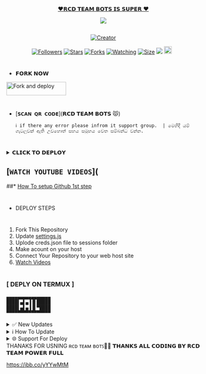
<p align="center"> 
<u>♥️𝗥𝗖𝗗  𝗧𝗘𝗔𝗠  𝗕𝗢𝗧𝗦 𝗜𝗦  𝗦𝗨𝗣𝗘𝗥  ♥️</u>
</p>
<p align="center">
<img src="https://i.ibb.co/ZJfb9Jy/20240216-121657.jpg"
</p>
<p align="center">
  <a href="#"><img src="http://readme-typing-svg.herokuapp.com?color=d1fa02&center=true&vCenter=true&multiline=false&lines=𝗥𝗖𝗗+𝗧𝗘𝗔𝗠+WHATSAPP+BOT" alt="">
</p>
<p align="center">
<a href="#"><img title="Creator" src="https://img.shields.io/badge/Creator-𝗥𝗖𝗗 𝗧𝗘𝗔𝗠-red.svg?style=for-the-badge&logo=github"></a>
</p>
<p align="center">
<a href="https://github.com/darkmakerofc?tab=followers"><img title="Followers" src="https://img.shields.io/github/followers/AlipBot?color=green&style=flat-square"></a>
<a href="https://github.com/DarkMakerofc/Queen-Elisa-Md-V2/stargazers/"><img title="Stars" src="https://img.shields.io/github/stars/darkmakerofc/𝗥𝗖𝗗 𝗧𝗘𝗔𝗠 𝗪𝗛𝗔𝗧𝗦𝗔𝗣𝗣 𝗕𝗢𝗧𝗦?color=white&style=flat-square"></a>
<a href="https://github.com/DarkMakerofc/Queen-Elisa-Md-V2/network/members"><img title="Forks" src="https://img.shields.io/github/forks/darkmakerofc/Queen-Elisa-MD-V2?color=yellow&style=flat-square"></a>
<a href="https://github.com/DarkMakerofc/Queen-Elisa-Md-V2/watchers"><img title="Watching" src="https://img.shields.io/github/watchers/darkmakerofc/Queen-Elisa-MD-V2?label=Watchers&color=red&style=flat-square"></a>
<a href="https://github.com/DarkMakerofc/Queen-Elisa-Md-V2/"><img title="Size" src="https://img.shields.io/github/repo-size/AlipBot/Api-Alpis?style=flat-square&color=darkred"></a>
<a href="https://hits.seeyoufarm.com"><img src="https://hits.seeyoufarm.com/api/count/incr/badge.svg?url=https://github.com/DarkMakerofc/Queen-Elisa-Md-V2/%2Fhit-counter&count_bg=%2379C83D&title_bg=%23555555&icon=probot.svg&icon_color=%2304FF00&title=hits&edge_flat=false"/></a>
<a href="https://github.com/DarkMakerofc/Queen-Elisa-Md-V2/graphs/commit-activity"><img height="20" src="https://img.shields.io/badge/Maintained-No-red.svg"></a>&nbsp;&nbsp;
</p>

# 


# 
* 𝗙𝗢𝗥𝗞 𝗡𝗢𝗪

<p align="left">
<a href="https://github.com/DarkMakerofc/Queen-Elisa-MD-V2/fork"><img align="center" src="https://telegra.ph/file/3514997e86c4bb12d8f67.png" alt="Fork and deploy" height="35" width="155" /></a>

# 

* [`𝗦𝗖𝗔𝗡 𝗤𝗥 𝗖𝗢𝗗𝗘`](𝗥𝗖𝗗  𝗧𝗘𝗔𝗠 𝗕𝗢𝗧𝗦 😾)

      ℹ️ if there any error please infrom it support group.  | මෙහිදී යම් ගැටලුවක් ඇති උවහොත් සහය සමූහය වෙත සම්බන්ධ වන්න.
# 

<details>
<summary>𝗖𝗟𝗜𝗖𝗞 𝗧𝗢 𝗗𝗘𝗣𝗟𝗢𝗬</summary>


[`Deploy on Railway`](https://railway.app?referralCode=jDDNQq)

[`Deploy on Koyeb`](https://app.koyeb.com/)

[`Deploy on Mogenius`](https://studio.mogenius.com/)

[`Deploy on heroku`](https://heroku.com/deploy?template=https://github.com/DarkMakerofc/Queen-Elisa-MD-V2)

[`Deploy on Replit`](https://replit.com)

[`Deploy on Uffizzi`](https://www.uffizzi.com/)
</details>

## [`WATCH YOUTUBE VIDEOS`](
 
  ##* [How To setup Github 1st step](https://youtu.be/DEpSpJRg4CA)
  

   
   
# 
#
+ DEPLOY STEPS
# 
1. Fork This Repository 
2. Update [settings.js]()
3. Uplode creds.json file to sessions folder
4. Make acount on your host
5. Connect Your Repository to your web host site
6. [Watch Videos](http://youtube.com/mrnimaofc)
# 
# 
### [ DEPLY ON TERMUX ]
 ```   
▄▄▄▄▄▄▄▄▄▄▄▄▄▄▄▄
████▌▄▌▄▐▐▌█████
████▌▄▌▄▐▐▌▀████
▀▀▀▀▀▀▀▀▀▀▀▀▀▀▀▀
```
<details>
<summary>✅ New Updates</summary>

• Fix Youtube video and song not download error. 


<p>
</details>
<details>
<summary>ℹ️ How To Update </summary>
<p>
</details>
<details>
<summary>🌐 Support For Deploy </summary>
<p>
</details>
THANAKS FOR USNING ʀᴄᴅ ᴛᴇᴀᴍ ʙᴏᴛꜱ💃💖
𝗧𝗛𝗔𝗡𝗞𝗦 𝗔𝗟𝗟 𝗖𝗢𝗗𝗜𝗡𝗚 𝗕𝗬 𝗥𝗖𝗗 𝗧𝗘𝗔𝗠 𝗣𝗢𝗪𝗘𝗥 𝗙𝗨𝗟𝗟

https://ibb.co/yYYwMtM
